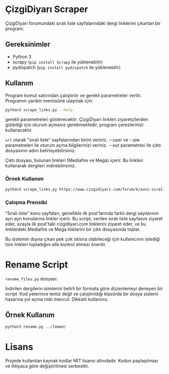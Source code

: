 # ÇizgiDiyarı Scraper

ÇizgiDiyarı forumundaki sıralı liste sayfalarındaki dergi linklerini çıkartan bir program.

## Gereksinimler

- Python 3
- scrapy (`pip install Scrapy` ile yüklenebilir)
- pydispatch (`pip install pydispatch` ile yüklenebilir)

## Kullanım

Program komut satırından çalıştırılır ve gerekli parametreler verilir. Programın yardım menüsüne ulaşmak için:

```bash
python3 scrape_links.py --help
```
gerekli parametreleri gösterecektir. ÇizgiDiyarı linkleri ziyaretçilerden gizlediği için oturum açmanız gerekmektedir, program çerezlerinizi kullanacaktır.

`url` olarak "sıralı liste" sayfalarından birini veriniz. --user ve --pw parametreleri ile oturum açma bilgilerinizi veriniz. --out parametresi ile çıktı dosyasının adını belirleyebilirsiniz.

Çıktı dosyası, bulunan linkleri (Mediafire ve Mega) içerir. Bu linkleri kullanarak dergileri indirebilirsiniz.

### Örnek Kullanım

```bash
python3 scrape_links.py https://www.cizgidiyari.com/forum/k/avni-sirali-liste.35298/ kullanici_adim sifrem123 links_avni.txt
```

### Çalışma Prensibi

"Sıralı liste" konu sayfaları, genellikle ilk post'larında farklı dergi sayılarının ayrı ayrı konularına linkler içerir. Bu script, verilen sıralı liste sayfasını ziyaret eder, sırayla ilk post'taki cizgidiyari.com linklerini ziyaret eder, ve bu linklerdeki Mediafire ve Mega linklerini bir çıktı dosyasında toplar.

Bu sistemin dışına çıkan pek çok istisna olabileceği için kullanıcının istediği tüm linkleri topladığını elle kontrol etmesi önerilir.

# Rename Script
`rename_files.py` dosyası:

İndirilen dergilerin isimlerini belirli bir formata göre düzenlemeyi deneyen bir script. Kod yeterince temiz değil ve çalıştırıldığı klasörde bir dosya sistemi hasarına yol açma riski mevcut. Dikkatli kullanınız.

## Örnek Kullanım

```bash
python3 rename.py ../leman/
```

# Lisans
Projede kullanılan kaynak kodlar MIT lisansı altındadır.
Kodun paylaşılması ve ihtiyaca göre değiştirilmesi serbesttir.